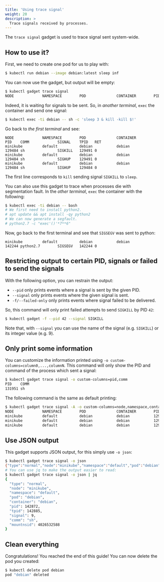 ```yaml
---
title: 'Using trace signal'
weight: 20
description: >
  Trace signals received by processes.
---
```


The `trace signal` gadget is used to trace signal sent system-wide.

## How to use it?

First, we need to create one pod for us to play with:

```bash
$ kubectl run debian --image debian:latest sleep inf
```

You can now use the gadget, but output will be empty:

```bash
$ kubectl gadget trace signal
NODE             NAMESPACE        POD              CONTAINER        PID    COMM             SIGNAL    TPID   RET
```

Indeed, it is waiting for signals to be sent.
So, in *another terminal*, `exec` the container and send one signal:

```bash
$ kubectl exec -ti debian -- sh -c 'sleep 3 & kill -kill $!'
```

Go back to *the first terminal* and see:

```
NODE             NAMESPACE        POD              CONTAINER        PID    COMM             SIGNAL    TPID   RET
minikube         default          debian           debian           129484 sh               SIGKILL   129491 0
minikube         default          debian           debian           129484 sh               SIGHUP    129491 0
minikube         default          debian           debian           129484 sh               SIGHUP    129484 0
```

The first line corresponds to `kill` sending signal `SIGKILL` to `sleep`.

You can also use this gadget to trace when processes die with segmentation fault.
In the *other terminal*, `exec` the container with the following:

```bash
$ kubectl exec -ti debian -- bash
# We first need to install python2.
# apt update && apt install -qy python2
# We can now generate a segfault.
# python2.7 -c "exec'()'*7**6"
```

Now, go back to the first terminal and see that `SIGSEGV` was sent to python:

```
minikube         default          debian           debian           142244 python2.7        SIGSEGV   142244 0
```

## Restricting output to certain PID, signals or failed to send the signals

With the following option, you can restrain the output:

* `--pid` only prints events where a signal is sent by the given PID.
* `--signal` only prints events where the given signal is sent.
* `-f/--failed-only` only prints events where signal failed to be delivered.

So, this command will only print failed attempts to send `SIGKILL` by PID `42`:

```bash
$ kubectl gadget -f --pid 42 --signal SIGKILL
```

Note that, with `--signal` you can use the name of the signal (e.g. `SIGKILL`) or its integer value (e.g. 9).

## Only print some information

You can customize the information printed using `-o custom-columns=column0,...,columnN`.
This command will only show the PID and command of the process which sent a signal:

```bash
$ kubectl gadget trace signal -o custom-columns=pid,comm
PID    COMM
131951 sh
```

The following command is the same as default printing:

```bash
$ kubectl gadget trace signal -A -o custom-columns=node,namespace,container,pod,pid,comm,signal,tpid,ret
NODE             NAMESPACE        POD              CONTAINER        PID    COMM             SIGNAL    TPID   RET
minikube         default          debian           debian           129484 sh               SIGKILL   129491 0
minikube         default          debian           debian           129484 sh               SIGHUP    129491 0
minikube         default          debian           debian           129484 sh               SIGHUP    129484 0
```

## Use JSON output

This gadget supports JSON output, for this simply use `-o json`:

```bash
$ kubectl gadget trace signal -o json
{"type":"normal","node":"minikube","namespace":"default","pod":"debian","container":"debian","pid":142872,"tpid":142885,"signal":9,"comm":"sh","mountnsid":4026532588}
# You can use jq to make the output easier to read:
$ kubectl gadget trace signal -o json | jq
{
  "type": "normal",
  "node": "minikube",
  "namespace": "default",
  "pod": "debian",
  "container": "debian",
  "pid": 142872,
  "tpid": 142885,
  "signal": 9,
  "comm": "sh",
  "mountnsid": 4026532588
}
```

## Clean everything

Congratulations! You reached the end of this guide!
You can now delete the pod you created:

```bash
$ kubectl delete pod debian
pod "debian" deleted
```
